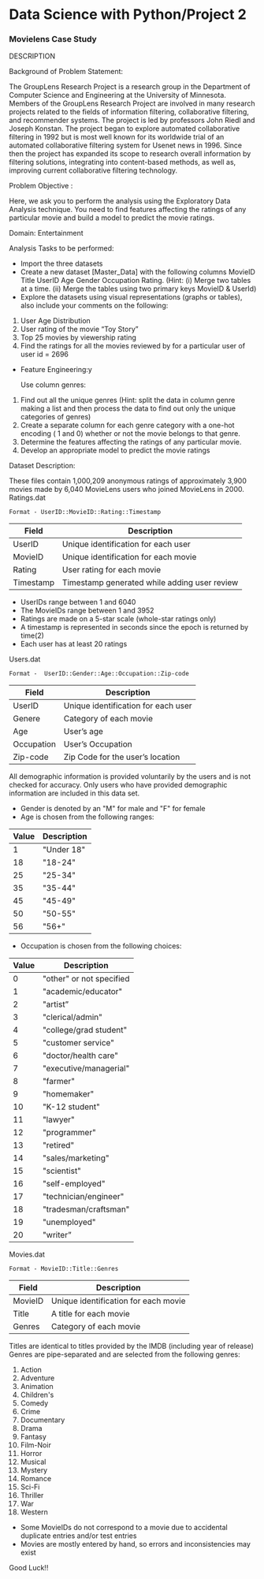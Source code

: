 # Data Science with Python/Project 2

### Movielens Case Study

DESCRIPTION

Background of Problem Statement:

The GroupLens Research Project is a research group in the Department of Computer Science and Engineering at the University of Minnesota. Members of the GroupLens Research Project are involved in many research projects related to the fields of information filtering, collaborative filtering, and recommender systems. The project is led by professors John Riedl and Joseph Konstan. The project began to explore automated collaborative filtering in 1992 but is most well known for its worldwide trial of an automated collaborative filtering system for Usenet news in 1996. Since then the project has expanded its scope to research overall information by filtering solutions, integrating into content-based methods, as well as, improving current collaborative filtering technology.

Problem Objective :

Here, we ask you to perform the analysis using the Exploratory Data Analysis technique. You need to find features affecting the ratings of any particular movie and build a model to predict the movie ratings.

Domain: Entertainment

Analysis Tasks to be performed:

-	Import the three datasets
-	Create a new dataset [Master_Data] with the following columns MovieID Title UserID Age Gender Occupation Rating. (Hint: (i) Merge two tables at a time. (ii) Merge the tables using two primary keys MovieID & UserId)
-	Explore the datasets using visual representations (graphs or tables), also include your comments on the following:

   1.	User Age Distribution
   2.	User rating of the movie “Toy Story”
   3.	Top 25 movies by viewership rating
   4.	Find the ratings for all the movies reviewed by for a particular user of user id = 2696
  
 -	Feature Engineering:y
   
     Use column genres:
  
   1.	Find out all the unique genres (Hint: split the data in column genre making a list and then process the data to find out only the unique categories of genres)
   2.	Create a separate column for each genre category with a one-hot encoding ( 1 and 0) whether or not the movie belongs to that genre. 
   3.	Determine the features affecting the ratings of any particular movie.
   4.	Develop an appropriate model to predict the movie ratings

Dataset Description:

These files contain 1,000,209 anonymous ratings of approximately 3,900 movies made by 6,040 MovieLens users who joined MovieLens in 2000.
Ratings.dat

    Format - UserID::MovieID::Rating::Timestamp


| Field 	|        Description |
| --- | --- |
| UserID 	|      Unique identification for each user |
| MovieID 	|      Unique identification for each movie |
| Rating 	|      User rating for each movie |
| Timestamp 	|    Timestamp generated while adding user review |


- UserIDs range between 1 and 6040 
- The MovieIDs range between 1 and 3952
- Ratings are made on a 5-star scale (whole-star ratings only)
- A timestamp is represented in seconds since the epoch is returned by time(2)
- Each user has at least 20 ratings
 

Users.dat

    Format -  UserID::Gender::Age::Occupation::Zip-code
   
| Field 	|            Description |
| --- | --- |
| UserID 	|          Unique identification for each user |
| Genere 	|          Category of each movie |
| Age 	|              User’s age |
| Occupation 	|      User’s Occupation |
| Zip-code 	|        Zip Code for the user’s location |



All demographic information is provided voluntarily by the users and is not checked for accuracy. Only users who have provided demographic information are included in this data set.

- Gender is denoted by an "M" for male and "F" for female
- Age is chosen from the following ranges:
 
| Value 	|    Description |
| --- | --- |
| 1 	|       "Under 18" |
| 18 	|     "18-24" |
| 25 	|     "25-34" |
| 35 	|     "35-44" |
| 45 	|     "45-49" |
| 50 	|     "50-55" |
| 56 	|     "56+" |
 

- Occupation is chosen from the following choices:

| Value 	|      Description |
| --- | --- |
| 0 	|         "other" or not specified |
| 1 	|         "academic/educator" |
| 2 	|         "artist” |
| 3 	|         "clerical/admin" |
| 4 	|         "college/grad student" |
| 5 	|         "customer service" |
| 6 	|         "doctor/health care" |
| 7 	|         "executive/managerial" |
| 8 	|         "farmer" |
| 9 	|         "homemaker" |
| 10 	|       "K-12 student" |
| 11 	|       "lawyer" |
| 12 	|       "programmer" |
| 13 	|       "retired" |
| 14 	|       "sales/marketing" |
| 15 	|       "scientist" |
| 16 	|       "self-employed" |
| 17 	|       "technician/engineer" |
| 18 	|       "tradesman/craftsman" |
| 19 	|       "unemployed" |
| 20 	|       "writer” |

Movies.dat

    Format - MovieID::Title::Genres

| Field 	|           Description |
| --- | --- |
| MovieID 	|         Unique identification for each movie |
| Title 	|           A title for each movie |
| Genres 	|         Category of each movie |


Titles are identical to titles provided by the IMDB (including year of release)
Genres are pipe-separated and are selected from the following genres:
1. Action
2. Adventure
3. Animation
4. Children's
5. Comedy
6. Crime
7. Documentary
8. Drama
9. Fantasy
10. Film-Noir
11. Horror
12. Musical
13. Mystery
14. Romance
15. Sci-Fi
16. Thriller
17. War
18. Western

- Some MovieIDs do not correspond to a movie due to accidental duplicate entries and/or test entries
- Movies are mostly entered by hand, so errors and inconsistencies may exist

Good Luck!!
 
